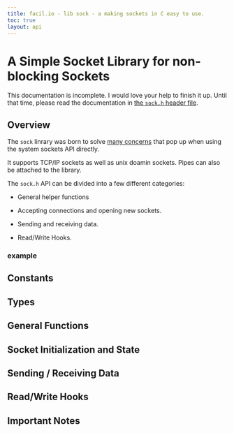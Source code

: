 ```yaml
---
title: facil.io - lib sock - a making sockets in C easy to use.
toc: true
layout: api
---
```

# A Simple Socket Library for non-blocking Sockets

This documentation is incomplete. I would love your help to finish it up. Until that time, please read the documentation in [the `sock.h` header file](https://github.com/boazsegev/facil.io/blob/master/lib/facil/core/sock.h).

## Overview

The `sock` linrary was born to solve [many concerns](sock_why) that pop up when using the system sockets API directly.

It supports TCP/IP sockets as well as unix doamin sockets. Pipes can also be attached to the library.

The `sock.h` API can be divided into a few different categories:

- General helper functions

- Accepting connections and opening new sockets.

- Sending and receiving data.

- Read/Write Hooks.

### example

## Constants

## Types

## General Functions

## Socket Initialization and State

## Sending / Receiving Data

## Read/Write Hooks

## Important Notes
